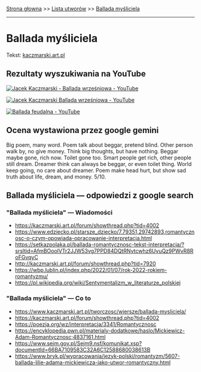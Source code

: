 [Strona głowna](../index.md) >> [Lista utworów](../list.md) >> [Ballada myśliciela](36.md)

---

# Ballada myśliciela

Tekst: [kaczmarski.art.pl](https://www.kaczmarski.art.pl/tworczosc/wiersze/ballada-mysliciela/)

## Rezultaty wyszukiwania na YouTube

[![Jacek Kaczmarski - Ballada wrześniowa - YouTube](http://img.youtube.com/vi/XHZSp9VUw4A/0.jpg)](https://www.youtube.com/watch?v=XHZSp9VUw4A "Jacek Kaczmarski - Ballada wrześniowa - YouTube")

[![Jacek Kaczmarski Ballada wrześniowa - YouTube](http://img.youtube.com/vi/YBgRBzv2X-8/0.jpg)](https://www.youtube.com/watch?v=YBgRBzv2X-8 "Jacek Kaczmarski Ballada wrześniowa - YouTube")

[![Ballada feudalna - YouTube](http://img.youtube.com/vi/e5Rnx3henTU/0.jpg)](https://www.youtube.com/watch?v=e5Rnx3henTU "Ballada feudalna - YouTube")

## Ocena wystawiona przez google gemini

Big poem, many word. Poem talk about beggar, pretend blind. Other person walk by, no give money. Think big thoughts, but have nothing. Beggar maybe gone, rich now. Toilet gone too. Smart people get rich, other people still dream. Dreamer think can always be beggar, or even toilet thing. World keep going, no care about dreamer. Poem make head hurt, but show sad truth about life, dream, and money. 5/10.


## Ballada myśliciela — odpowiedzi z google search

### "Ballada myśliciela" — Wiadomości

 - <https://kaczmarski.art.pl/forum/showthread.php?tid=4002>
 - <https://www.edziecko.pl/starsze_dziecko/7,79351,29742893,romantycznosc-o-czym-opowiada-opracowanie-interpretacja.html>
 - <https://setkazpolaka.pl/ballada-romantycznosc-tekst-interpretacja/?srsltid=AfmBOoolVTr2JJW53vg7PPD84DQtRNytcwhz6UyuQz9PWvR8RoFGvqyC>
 - <http://kaczmarski.art.pl/forum/showthread.php?tid=7920>
 - <https://wbp.lublin.pl/index.php/2022/01/07/rok-2022-rokiem-romantyzmu/>
 - <https://pl.wikipedia.org/wiki/Sentymentalizm_w_literaturze_polskiej>

### "Ballada myśliciela" — Co to

 - <https://www.kaczmarski.art.pl/tworczosc/wiersze/ballada-mysliciela/>
 - <https://kaczmarski.art.pl/forum/showthread.php?tid=4002>
 - <https://poezja.org/wz/interpretacja/3341/Romantycznosc>
 - <https://encyklopedia.pwn.pl/materialy-dodatkowe/haslo/Mickiewicz-Adam-Romantycznosc;4837161.html>
 - <https://www.sejm.gov.pl/Sejm9.nsf/komunikat.xsp?documentId=66BA7109583C32A6C12588680038613B>
 - <https://www.bryk.pl/wypracowania/jezyk-polski/romantyzm/5607-ballada-lilie-adama-mickiewicza-jako-utwor-romantyczny.html>

